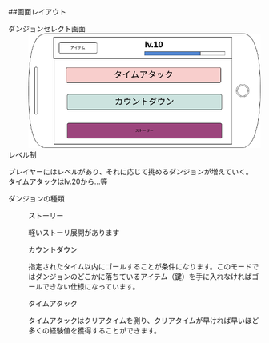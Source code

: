 ##画面レイアウト

<dl>
<dt>ダンジョンセレクト画面</dt>
<dd>
<img src="./image/selectView.png"/>
</dd>
<dt>レベル制</dt>
<dl>プレイヤーにはレベルがあり、それに応じて挑めるダンジョンが増えていく。<br />タイムアタックはlv.20から...等</dl>

<dt>ダンジョンの種類</dt>
<dd>
	<dl>
		<dt>ストーリー</dt>
		<dl>軽いストーリ展開があります</dl>
		<dt>カウントダウン</dt>
		<dl>指定されたタイム以内にゴールすることが条件になります。このモードではダンジョンのどこかに落ちているアイテム（鍵）を手に入れなければゴールできない仕様になっています。</dl>
		<dt>タイムアタック</dt>
		<dl>タイムアタックはクリアタイムを測り、クリアタイムが早ければ早いほど多くの経験値を獲得することができます。</dl>
	</dl>
</dd>
</dl>